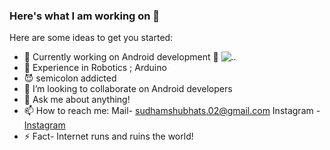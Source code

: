 ### Here's what I am working on 👋

Here are some ideas to get you started:

- 🔭 Currently working on Android development 🔧                                ![..](https://media.giphy.com/media/WodOtJNNNQEXRSSXp2/giphy.gif?raw=true)                        
- 🤖 Experience in Robotics ; Arduino
- 😈 semicolon addicted
- 👯 I’m looking to collaborate on Android developers
- 💬 Ask me about anything!
- 📫 How to reach me:  Mail- sudhamshubhats.02@gmail.com
                       Instagram - [Instagram](instagram.com/iamsudhamshu)
- ⚡ Fact- Internet runs and ruins the world!                  



